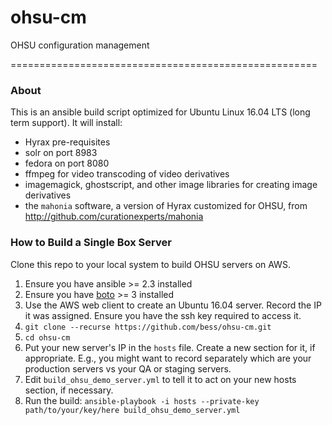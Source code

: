 # ohsu-cm
OHSU configuration management

=====================================================
### About ###
This is an ansible build script optimized for Ubuntu Linux 16.04 LTS (long term support). It will install:
* Hyrax pre-requisites
* solr on port 8983
* fedora on port 8080
* ffmpeg for video transcoding of video derivatives
* imagemagick, ghostscript, and other image libraries for creating image derivatives
* the `mahonia` software, a version of Hyrax customized for OHSU, from http://github.com/curationexperts/mahonia


### How to Build a Single Box Server ###
Clone this repo to your local system to build OHSU servers on AWS.  

1. Ensure you have ansible >= 2.3 installed
1. Ensure you have [boto](https://boto3.readthedocs.io/en/latest/) >= 3 installed
1. Use the AWS web client to create an Ubuntu 16.04 server. Record the IP it was assigned. Ensure you have the ssh key required to access it.
1.  `git clone --recurse https://github.com/bess/ohsu-cm.git`
1.  `cd ohsu-cm`
1. Put your new server's IP in the `hosts` file. Create a new section for it, if appropriate. E.g., you might want to record separately which are your production servers vs your QA or staging servers.
1. Edit `build_ohsu_demo_server.yml` to tell it to act on your new hosts section, if necessary.
1. Run the build: `ansible-playbook -i hosts --private-key path/to/your/key/here build_ohsu_demo_server.yml`
